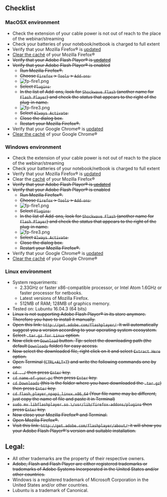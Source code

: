 ## Checklist


### MacOSX environment
* Check the extension of your cable power is not out of reach to the place of the webinar/streaming
* Check your batteries of your notebook/netbook is charged to full extent
* Verify that your Mozilla Firefox® is [updated](https://support.mozilla.org/en-US/kb/update-firefox-latest-release)
* [Clear the caché](https://support.mozilla.org/en-US/kb/how-clear-firefox-cache) of your Mozilla Firefox®
* ~~Verify that your Adobe Flash Player® is [updated](https://helpx.adobe.com/flash-player/kb/flash-player-background-updates.html)~~
* ~~Verify that your Adobe Flash Player® is enabled~~
    * ~~Run Mozilla Firefox®.~~
    * ~~Choose `Firefox` > `Tools` > `Add-ons`.~~
    * ![fp-fire1.png](https://bitbucket.org/repo/bBMkd4/images/454368749-fp-fire1.png)
    * ~~Select `Plugins`.~~
    * ~~In the list of Add-ons, look for `Shockwave Flash` (another name for `Flash Player`) and check the _status_ that appears to the right of the plug-in name.~~
    * ![fp-fire3.png](https://bitbucket.org/repo/bBMkd4/images/429854473-fp-fire3.png)
    * ~~Select `Always Activate`.~~
    * ~~Close the dialog box.~~
    * ~~Restart your Mozilla Firefox®.~~
* Verify that your Google Chrome® is [updated](https://support.google.com/chrome/answer/95414?co=GENIE.Platform%3DDesktop&hl=en)
* [Clear the caché](https://support.google.com/accounts/answer/32050?co=GENIE.Platform%3DDesktop&hl=en) of your Google Chrome®

### Windows environment
* Check the extension of your cable power is not out of reach to the place of the webinar/streaming
* Check your batteries of your notebook/netbook is charged to full extent
* Verify that your Mozilla Firefox® is [updated](https://helpx.adobe.com/flash-player/kb/flash-player-background-updates.html)
* Clear the [caché](https://support.mozilla.org/en-US/kb/how-clear-firefox-cache) of your Mozilla Firefox®
* ~~Verify that your Adobe Flash Player® is [updated](https://helpx.adobe.com/flash-player/kb/flash-player-background-updates.html)~~
* ~~Verify that your Adobe Flash Player® is enabled~~
    * ~~Run Mozilla Firefox®.~~
    * ~~Choose `Firefox` > `Tools` > `Add-ons`.~~ 
    * ![fp-fire1.png](https://bitbucket.org/repo/bBMkd4/images/454368749-fp-fire1.png)
    * ~~Select `Plugins`.~~
    * ~~In the list of Add-ons, look for `Shockwave Flash` (another name for `Flash Player`) and check the _status_ that appears to the right of the plug-in name.~~
    * ![fp-fire3.png](https://bitbucket.org/repo/bBMkd4/images/429854473-fp-fire3.png)
    * ~~Select `Always Activate`.~~
    * ~~Close the dialog box.~~
    * ~~Restart your Mozilla Firefox®.~~
* Verify that your Google Chrome® is [updated](https://support.google.com/chrome/answer/95414?co=GENIE.Platform%3DDesktop&hl=en)
* [Clear the caché](https://support.google.com/accounts/answer/32050?co=GENIE.Platform%3DDesktop&hl=en) of your Google Chrome®


### Linux environment
* System requeriments:
    - 2.33GHz or faster x86-compatible processor, or Intel Atom 1.6GHz or faster processor for netbooks.
    - Latest versions of Mozilla Firefox.
    - 512MB of RAM; 128MB of graphics memory.
* Tested on: Lubuntu 16.04.3 (64 bits)
* ~~Linux is not supporting Adobe Flash Player® in its store anymore. Therefore you have to install it manually.~~
* ~~Open this link: `http://get.adobe.com/flashplayer/`. It will automatically suggest you a version according to your operating system ecosystem.~~
* ~~Select `.tar.gz for Linux` option.~~
* ~~Now click on `Download` button. _Tip:_ select the downloading path (the default `Downloads` folder) for easy access.~~
* ~~Now select the downloaded file, right click on it and select `Extract Here` option.~~
* ~~Open Terminal (`CTRL+ALT+T`) and write the following commands one by one:~~
* ~~`cd ../` then press `Enter` key.~~
* ~~`cd name-of-your-pc` then press `Enter` key.~~
* ~~`cd Downloads` (this is the folder where you have downloaded the `.tar.gz`) then press `Enter` key.~~
* ~~`cd flash_player_npapi_linux.x86_64` (Your file name may be different, just copy the name of file and paste it in Terminal)~~
* ~~`sudo mv libflashplayer.so \/usr/lib/firefox-addons/plugins` then press `Enter` key.~~
* ~~Now close your Mozilla Firefox® and Terminal.~~
* ~~Open Mozilla Firefox®.~~
* ~~Visit this link: `http://get.adobe.com/flashplayer/about/`: it will show you your Adobe Flash Player®'s version and suitable installation.~~


## Legal:
* All other trademarks are the property of their respective owners.
* ~~Adobe, Flash and Flash Player are either registered trademarks or trademarks of Adobe Systems Incorporated in the United States and/or other countries.~~
* Windows is a registered trademark of Microsoft Corporation in the United States and/or other countries.
* Lubuntu is a trademark of Canonical.